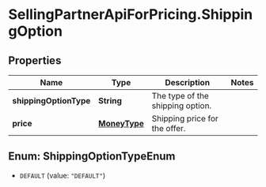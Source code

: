 # SellingPartnerApiForPricing.ShippingOption

## Properties
Name | Type | Description | Notes
------------ | ------------- | ------------- | -------------
**shippingOptionType** | **String** | The type of the shipping option. | 
**price** | [**MoneyType**](MoneyType.md) | Shipping price for the offer. | 


<a name="ShippingOptionTypeEnum"></a>
## Enum: ShippingOptionTypeEnum


* `DEFAULT` (value: `"DEFAULT"`)





